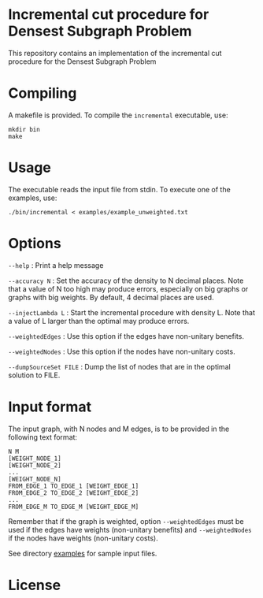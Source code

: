 # Incremental cut procedure for Densest Subgraph Problem

This repository contains an implementation of the incremental cut procedure for the Densest Subgraph Problem

# Compiling

A makefile is provided. To compile the `incremental` executable, use:

```
mkdir bin
make
```

# Usage

The executable reads the input file from stdin. To execute one of the examples, use:
```
./bin/incremental < examples/example_unweighted.txt
```

# Options

`--help` : Print a help message

`--accuracy N` : Set the accuracy of the density to N decimal places. Note that a value of N too high may produce errors, especially on big graphs or graphs with big weights. By default, 4 decimal places are used.

`--injectLambda L` : Start the incremental procedure with density L. Note that a value of L larger than the optimal may produce errors.

`--weightedEdges` : Use this option if the edges have non-unitary benefits.

`--weightedNodes` : Use this option if the nodes have non-unitary costs.

`--dumpSourceSet FILE` : Dump the list of nodes that are in the optimal solution to FILE.

# Input format

The input graph, with N nodes and M edges, is to be provided in the following text format:

```
N M
[WEIGHT_NODE_1]
[WEIGHT_NODE_2]
...
[WEIGHT_NODE_N]
FROM_EDGE_1 TO_EDGE_1 [WEIGHT_EDGE_1]
FROM_EDGE_2 TO_EDGE_2 [WEIGHT_EDGE_2]
...
FROM_EDGE_M TO_EDGE_M [WEIGHT_EDGE_M]
```

Remember that if the graph is weighted, option `--weightedEdges` must be used if the edges have weights (non-unitary benefits) and `--weightedNodes` if the nodes have weights (non-unitary costs).

See directory [examples](examples) for sample input files.

# License


